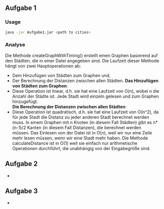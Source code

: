 ## Aufgabe 1
### Usage
```bash
java -jar Aufgabe1.jar <path to cities>
```
### Analyse
Die Methode createGraphWithTiming() erstellt einen Graphen basierend auf den Städten, die in einer Datei angegeben sind. Die Laufzeit dieser Methode hängt von zwei Hauptoperationen ab:
* Dem Hinzufügen von Städten zum Graphen und,
* Der Berechnung der Distanzen zwischen allen Städten.
**Das Hinzufügen von Städten zum Graphen**: 
* Diese Operation ist linear, d.h. sie hat eine Laufzeit von O(n), wobei n die Anzahl der Städte ist. Jede Stadt wird einzeln gelesen und zum Graphen hinzugefügt.  
**Die Berechnung der Distanzen zwischen allen Städten**: 
* Diese Operation ist quadratisch, d.h. sie hat eine Laufzeit von O(n^2), da für jede Stadt die Distanz zu jeder anderen Stadt berechnet werden muss. In einem Graphen mit n Knoten (in diesem Fall Städten) gibt es n*(n-1)/2 Kanten (in diesem Fall Distanzen), die berechnet werden müssen. Das Einlesen von der Datei ist in O(n), weil wir nur eine Zeile mehr lesen müssen, wenn wir eine Stadt mehr haben. Die Methode calculateDistance ist in O(1) weil sie einfach nur arithmetische Operationen durchführt, die unabhängig von der Eingabegröße sind.

## Aufgabe 2
-
## Aufgabe 3
-